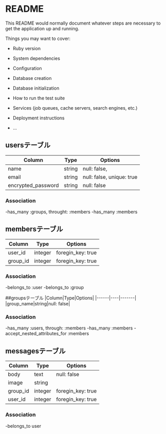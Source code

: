 # README

This README would normally document whatever steps are necessary to get the
application up and running.

Things you may want to cover:

* Ruby version

* System dependencies

* Configuration

* Database creation

* Database initialization

* How to run the test suite

* Services (job queues, cache servers, search engines, etc.)

* Deployment instructions

* ...

## usersテーブル
|Column|Type|Options|
|------|----|-------|
|name|string|null: false,|
|email|string|null: false, unique: true|
|encrypted_password|string|null: false|

### Association
-has_many :groups, throught: :members
-has_many :members


## membersテーブル
|Column|Type|Options|
|------|----|-------|
|user_id|integer|foregin_key: true|
|group_id|integer|foregin_key: true|

### Association
-belongs_to :user
-belongs_to :group


##groupsテーブル
|Column|Type|Options|
|------|----|-------|
|group_name|string|null: false|

### Association
-has_many :users, through: :members
-has_many :members
-accept_nested_attributes_for :members

## messagesテーブル
|Column|Type|Options|
|------|----|-------|
|body|text|null: false|
|image|string|
|group_id|integer|foregin_key: true|
|user_id|integer|foregin_key: true|

### Association
-belongs_to user

